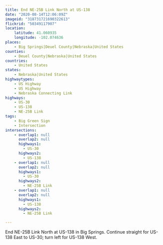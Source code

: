 ```yaml
---
title: End NE-25B Link North at US-138
date: "2020-08-14T12:06:09Z"
imageid: "318731721690322613"
flickrid: "50349117907"
location:
    latitude: 41.060935
    longitude: -102.074636
places:
    - Big Springs|Deuel County|Nebraska|United States
counties:
    - Deuel County|Nebraska|United States
countries:
    - United States
states:
    - Nebraska|United States
highwaytypes:
    - US Highway
    - US Highway
    - Nebraska Connecting Link
highways:
    - US-30
    - US-138
    - NE-25B Link
tags:
    - Big Green Sign
    - Intersection
intersections:
    - overlap1: null
      overlap2: null
      highways1:
        - US-30
      highways2:
        - US-138
    - overlap1: null
      overlap2: null
      highways1:
        - US-30
      highways2:
        - NE-25B Link
    - overlap1: null
      overlap2: null
      highways1:
        - US-138
      highways2:
        - NE-25B Link

---
```

End NE-25B Link North at US-138 in Big Springs.  Continue straight for US-138 East to US-30; turn left for US-138 West.